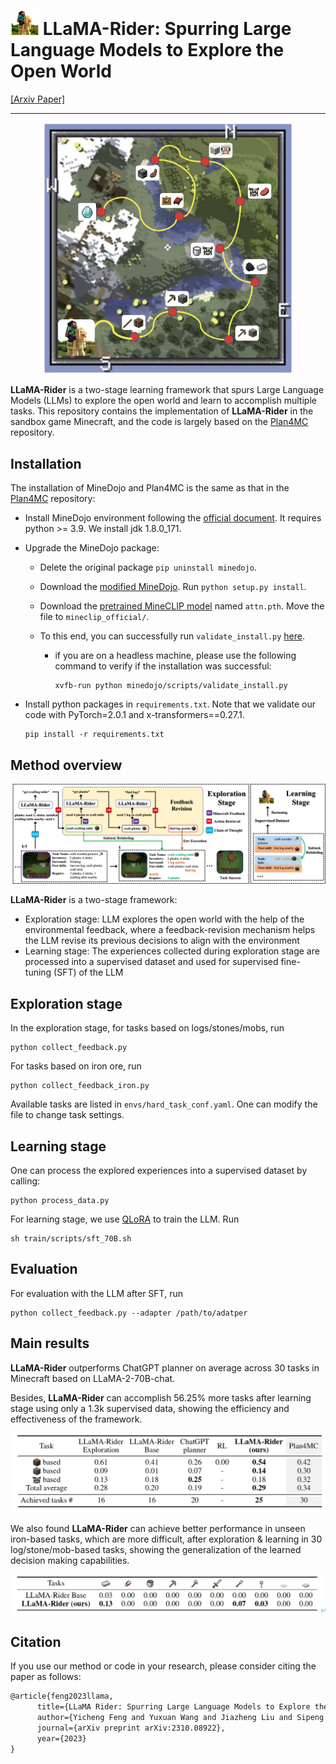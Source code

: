 # <img src="figs/steveonllm.png" alt="steveonllm" width="45px" /> LLaMA-Rider: Spurring Large Language Models to Explore the Open World

[[Arxiv Paper]](https://arxiv.org/abs/2310.08922)

---

<div align=center>
  <img src="figs/introfig.png" alt="llama-rider" width="400px" />
</div>



**LLaMA-Rider** is a two-stage learning framework that spurs Large Language Models (LLMs) to explore the open world and learn to accomplish multiple tasks. This repository contains the implementation of **LLaMA-Rider** in the sandbox game Minecraft, and the code is largely based on the [Plan4MC](https://github.com/PKU-RL/Plan4MC) repository.

## Installation

The installation of MineDojo and Plan4MC is the same as that in the [Plan4MC](https://github.com/PKU-RL/Plan4MC) repository:

- Install MineDojo environment following the [official document](https://docs.minedojo.org/sections/getting_started/install.html#prerequisites).  It requires python >= 3.9. We install jdk 1.8.0_171.

- Upgrade the MineDojo package: 
  - Delete the original package `pip uninstall minedojo`.
  
  - Download the [modified MineDojo](https://github.com/PKU-RL/MCEnv). Run `python setup.py install`.

  - Download the [pretrained MineCLIP model](https://disk.pku.edu.cn:443/link/86843F120DF784DCC117624D2E90A569) named `attn.pth`.  Move the file to `mineclip_official/`.
  
  - To this end, you can successfully run `validate_install.py` [here](https://github.com/MineDojo/MineDojo/tree/main/scripts).
  
    - if you are on a headless machine, please use the following command to verify if the installation was successful:
  
      ```shell
      xvfb-run python minedojo/scripts/validate_install.py
      ```
  
- Install python packages in `requirements.txt`. Note that we validate our code with PyTorch=2.0.1 and x-transformers==0.27.1. 

  ```shell
  pip install -r requirements.txt
  ```

## Method overview

<img src="figs/llama-rider.png" alt="llama-rider" style="zoom:100%;" />

**LLaMA-Rider** is a two-stage framework:

* Exploration stage: LLM explores the open world with the help of the environmental feedback, where a feedback-revision mechanism helps the LLM revise its previous decisions to align with the environment
* Learning stage: The experiences collected during exploration stage are processed into a supervised dataset and used for supervised fine-tuning (SFT) of the LLM

## Exploration stage

In the exploration stage, for tasks based on logs/stones/mobs, run

```shell
python collect_feedback.py
```

For tasks based on iron ore, run

```shell
python collect_feedback_iron.py
```

Available tasks are listed in `envs/hard_task_conf.yaml`. One can modify the file to change task settings.

## Learning stage

One can process the explored experiences into a supervised dataset by calling:

```shell
python process_data.py
```

For learning stage, we use [QLoRA](https://github.com/artidoro/qlora) to train the LLM. Run

```shell
sh train/scripts/sft_70B.sh
```

## Evaluation

For evaluation with the LLM after SFT, run

```shell
python collect_feedback.py --adapter /path/to/adatper
```

## Main results

**LLaMA-Rider** outperforms ChatGPT planner on average across 30 tasks in Minecraft based on LLaMA-2-70B-chat. 

Besides, **LLaMA-Rider** can accomplish 56.25% more tasks after learning stage using only a 1.3k supervised data, showing the efficiency and effectiveness of the framework.

![mresult](figs/mresult.jpg)

We also found **LLaMA-Rider** can achieve better performance in unseen iron-based tasks, which are more difficult, after exploration & learning in 30 log/stone/mob-based tasks, showing the generalization of the learned decision making capabilities.

![ironresult](figs/ironresult.jpg)

## Citation

If you use our method or code in your research, please consider citing the paper as follows:

```latex
@article{feng2023llama,
      title={LLaMA Rider: Spurring Large Language Models to Explore the Open World}, 
      author={Yicheng Feng and Yuxuan Wang and Jiazheng Liu and Sipeng Zheng and Zongqing Lu},
      journal={arXiv preprint arXiv:2310.08922},
      year={2023}
}
```





